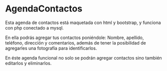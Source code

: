 # AgendaContactos

Esta agenda de contactos está maquetada con html y bootstrap, y funciona con php conectado a mysql.

En ella podrás agregar tus contactos poniéndole: Nombre, apellido, teléfono, dirección y comentarios, además de tener la posibilidad de agregarles una fotografía para identificarlos.

En éste agenda funcional no solo se podrán agregar contactos sino también editarlos y eliminarlos.
